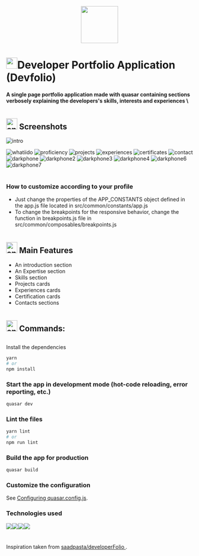 <div align="center">
  <img src="https://media.giphy.com/media/JpjtpH9PkpNK8B2yQx/giphy.gif" width="100"/>
</div>

<h1><img src="https://media.giphy.com/media/hvRJCLFzcasrR4ia7z/giphy.gif" width="30px"/>Developer Portfolio Application (Devfolio)</h1>


<h4>A single page portfolio application made with quasar containing sections verbosely explaining the developers's skills, interests and experiences \</h4>

#
<h2><img  width="30px" src="https://www.animatedimages.org/data/media/491/animated-television-image-0115.gif" border="0" alt="animated-television-image-0115" />
  Screenshots</h2>

![intro](https://user-images.githubusercontent.com/52679916/197038116-db1fa56a-0796-4543-989d-d8d669471f4a.png)

![whatiido](https://user-images.githubusercontent.com/52679916/197038150-e90639e6-5d2f-42a0-8740-a51e324a4260.png)
![proficiency](https://user-images.githubusercontent.com/52679916/197038129-982dee93-4a6f-4202-a7c8-ced44d4e0607.png)
![projects](https://user-images.githubusercontent.com/52679916/197038145-96f903bb-f2f0-4092-b9e0-48dc12cb57bc.png)
![experiences](https://user-images.githubusercontent.com/52679916/197038106-0b8880e9-2346-4be3-a361-b2f7a82c4eeb.png)
![certificates](https://user-images.githubusercontent.com/52679916/197038013-c3d6acce-f729-49e5-b6df-78c090b9963f.png)
![contact](https://user-images.githubusercontent.com/52679916/197038029-b704f910-cc17-4068-bc31-1205a03fd2c5.png)
![darkphone](https://user-images.githubusercontent.com/52679916/197038043-93fecc1a-dc90-4f90-97b1-bc8e9be95955.png)
![darkphone2](https://user-images.githubusercontent.com/52679916/197038051-717492e4-9231-4357-8f5d-7b0f4a15f1e8.png)
![darkphone3](https://user-images.githubusercontent.com/52679916/197038072-5234dc25-e76c-4a9c-a256-8dbf093f07c9.png)
![darkphone4](https://user-images.githubusercontent.com/52679916/197038081-fdc87df6-8738-4b5b-a9d5-eb1547d2c34a.png)
![darkphone6](https://user-images.githubusercontent.com/52679916/197038089-f346d77a-6120-476e-a7aa-db8421d8d5b8.png)
![darkphone7](https://user-images.githubusercontent.com/52679916/197038095-c9717e60-22d4-4614-af66-94c3f2e3af91.png)


#
### How to customize according to your profile
* Just change the properties of the APP_CONSTANTS object defined in the app.js file located in src/common/constants/app.js 
* To change the breakpoints for the responsive behavior, change the function in breakpoints.js file in src/common/composables/breakpoints.js


#
<h2><img width="30px" src="https://www.animatedimages.org/data/media/491/animated-television-image-0134.gif" border="0" alt="animated-television-image-0134" />
 Main Features</h2>

* An introduction section
* An Expertise section
* Skills section
* Projects cards
* Experiences cards
* Certification cards
* Contacts sections

#

<h2><img width="30px" src="https://www.animatedimages.org/data/media/318/animated-computer-smiley-image-0080.gif" border="0" alt="animated-computer-smiley-image-0080" />  Commands:</h2>

##
Install the dependencies
```bash
yarn
# or
npm install
```

### Start the app in development mode (hot-code reloading, error reporting, etc.)
```bash
quasar dev
```


### Lint the files
```bash
yarn lint
# or
npm run lint
```



### Build the app for production
```bash
quasar build
```

### Customize the configuration
See [Configuring quasar.config.js](https://v2.quasar.dev/quasar-cli-webpack/quasar-config-js).


### Technologies used

<div style="display:flex">
<img src="https://img.shields.io/badge/CSS3-1572B6?style=for-the-badge&logo=css3&logoColor=white" />
<img src="https://img.shields.io/badge/JavaScript-323330?style=for-the-badge&logo=javascript&logoColor=F7DF1E" />
<img src="https://img.shields.io/badge/json-5E5C5C?style=for-the-badge&logo=json&logoColor=white" />
<img src="https://img.shields.io/badge/Vue.js-35495E?style=for-the-badge&logo=vuedotjs&logoColor=4FC08D" />
</div>

#

Inspiration taken from [ saadpasta/developerFolio ](https://github.com/saadpasta/developerFolio).
